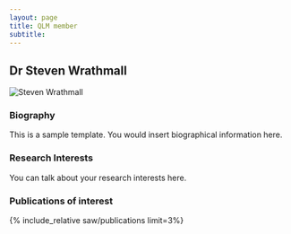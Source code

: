 ```yaml
---
layout: page
title: QLM member
subtitle:
---
```


## Dr Steven Wrathmall
<img src="https://www.dur.ac.uk/images/profiles/14669/Wrathmall.jpg" alt="Steven Wrathmall"/>

### Biography
This is a sample template. You would insert biographical information here.
### Research Interests
You can talk about your research interests here.
### Publications of interest

{% include_relative saw/publications limit=3%}

